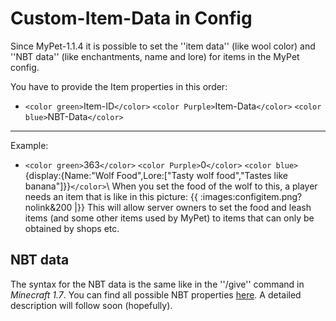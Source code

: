 # Custom-Item-Data in Config

Since MyPet-1.1.4 it is possible to set the ''item data'' (like wool color) and ''NBT data'' (like enchantments, name and lore) for items in the MyPet config.

You have to provide the Item properties in this order:

*  `<color green>`Item-ID`</color>` `<color Purple>`Item-Data`</color>` `<color blue>`NBT-Data`</color>`

----

Example:

*  `<color green>`363`</color>` `<color Purple>`0`</color>` `<color blue>`{display:{Name:"Wolf Food",Lore:["Tasty wolf food","Tastes like banana"]}}`</color>`\\
When you set the food of the wolf to this, a player needs an item that is like in this picture:
{{ :images:configitem.png?nolink&200 |}}
This will allow server owners to set the food and leash items (and some other items used by MyPet) to items that can only be obtained by shops etc.

## NBT data

The syntax for the NBT data is the same like in the ''/give'' command in *Minecraft 1.7*. You can find all possible NBT properties [here](http://www.minecraftwiki.net/wiki/Player.dat_Format#Item_structure). A detailed description will follow soon (hopefully).

